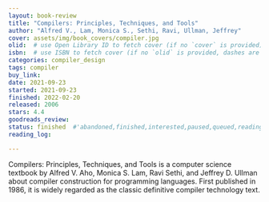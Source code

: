 ```yaml
---
layout: book-review
title: "Compilers: Principles, Techniques, and Tools"
author: "Alfred V., Lam, Monica S., Sethi, Ravi, Ullman, Jeffrey"
cover: assets/img/book_covers/compiler.jpg
olid:  # use Open Library ID to fetch cover (if no `cover` is provided)
isbn:  # use ISBN to fetch cover (if no `olid` is provided, dashes are optional)
categories: compiler_design
tags: compiler
buy_link: 
date: 2021-09-23
started: 2021-09-23
finished: 2022-02-20
released: 2006
stars: 4.4
goodreads_review:
status: finished  #'abandoned,finished,interested,paused,queued,reading,reread'
reading_log:

---
```


Compilers: Principles, Techniques, and Tools is a computer science textbook by Alfred V. Aho, Monica S. Lam, Ravi Sethi, and Jeffrey D. Ullman about compiler construction for programming languages. First published in 1986, it is widely regarded as the classic definitive compiler technology text.